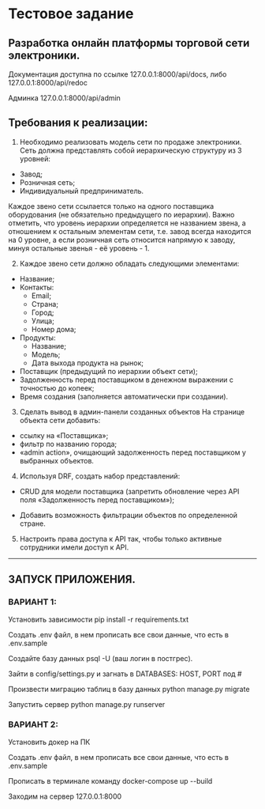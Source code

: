 # Тестовое задание

## Разработка онлайн платформы торговой сети электроники.

Документация доступна по ссылке 127.0.0.1:8000/api/docs,   либо 127.0.0.1:8000/api/redoc

Админка 127.0.0.1:8000/api/admin

## Требования к реализации:

1. Необходимо реализовать модель сети по продаже электроники.
Сеть должна представлять собой иерархическую структуру из 3 уровней:

- Завод;
- Розничная сеть;
- Индивидуальный предприниматель.

Каждое звено сети ссылается только на одного поставщика оборудования (не обязательно предыдущего по иерархии). Важно отметить, что уровень иерархии определяется не названием звена, а отношением к остальным элементам сети, т.е. завод всегда находится на 0 уровне, а если розничная сеть относится напрямую к заводу, минуя остальные звенья - её уровень - 1.

2. Каждое звено сети должно обладать следующими элементами:
- Название;
- Контакты:
    - Email;
    - Страна;
    - Город;
    - Улица;
    - Номер дома;
- Продукты:
    - Название;
    - Модель;
    - Дата выхода продукта на рынок;
- Поставщик (предыдущий по иерархии объект сети);
- Задолженность перед поставщиком в денежном выражении с точностью до копеек;
- Время создания (заполняется автоматически при создании).
3. Сделать вывод в админ-панели созданных объектов
На странице объекта сети добавить:

- ссылку на «Поставщика»;
- фильтр по названию города;
- «admin action», очищающий задолженность перед поставщиком у выбранных объектов.
4. Используя DRF, создать набор представлений:
- CRUD для модели поставщика (запретить обновление через API поля «Задолженность перед поставщиком»);

- Добавить возможность фильтрации объектов по определенной стране.

5. Настроить права доступа к API так, чтобы только активные сотрудники имели доступ к API.

____
## ЗАПУСК ПРИЛОЖЕНИЯ.
### ВАРИАНТ 1:
Установить зависимости pip install -r requirements.txt

Создать .env файл, в нем прописать все свои данные, что есть в .env.sample

Создайте базу данных psql -U (ваш логин в постгрес).

Зайти в config/settings.py и загнать в DATABASES: HOST, PORT под #

Произвести миграцию таблиц в базу данных python manage.py migrate

Запустить сервер python manage.py runserver


### ВАРИАНТ 2:
Установить докер на ПК

Создать .env файл, в нем прописать все свои данные, что есть в .env.sample

Прописать в терминале команду docker-compose up --build

Заходим на сервер 127.0.0.1:8000
